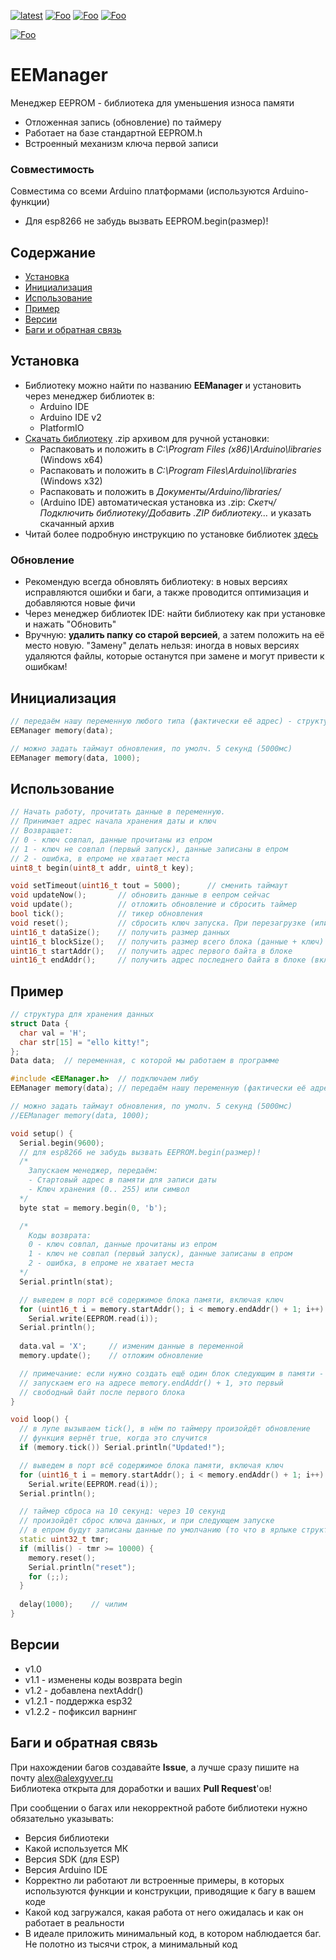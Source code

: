 [![latest](https://img.shields.io/github/v/release/GyverLibs/EEManager.svg?color=brightgreen)](https://github.com/GyverLibs/EEManager/releases/latest/download/EEManager.zip)
[![Foo](https://img.shields.io/badge/Website-AlexGyver.ru-blue.svg?style=flat-square)](https://alexgyver.ru/)
[![Foo](https://img.shields.io/badge/%E2%82%BD$%E2%82%AC%20%D0%9D%D0%B0%20%D0%BF%D0%B8%D0%B2%D0%BE-%D1%81%20%D1%80%D1%8B%D0%B1%D0%BA%D0%BE%D0%B9-orange.svg?style=flat-square)](https://alexgyver.ru/support_alex/)
[![Foo](https://img.shields.io/badge/README-ENGLISH-blueviolet.svg?style=flat-square)](https://github-com.translate.goog/GyverLibs/EEManager?_x_tr_sl=ru&_x_tr_tl=en)  

[![Foo](https://img.shields.io/badge/ПОДПИСАТЬСЯ-НА%20ОБНОВЛЕНИЯ-brightgreen.svg?style=social&logo=telegram&color=blue)](https://t.me/GyverLibs)

# EEManager
Менеджер EEPROM - библиотека для уменьшения износа памяти
- Отложенная запись (обновление) по таймеру
- Работает на базе стандартной EEPROM.h
- Встроенный механизм ключа первой записи

### Совместимость
Совместима со всеми Arduino платформами (используются Arduino-функции)
- Для esp8266 не забудь вызвать EEPROM.begin(размер)!

## Содержание
- [Установка](#install)
- [Инициализация](#init)
- [Использование](#usage)
- [Пример](#example)
- [Версии](#versions)
- [Баги и обратная связь](#feedback)

<a id="install"></a>
## Установка
- Библиотеку можно найти по названию **EEManager** и установить через менеджер библиотек в:
    - Arduino IDE
    - Arduino IDE v2
    - PlatformIO
- [Скачать библиотеку](https://github.com/GyverLibs/EEManager/archive/refs/heads/main.zip) .zip архивом для ручной установки:
    - Распаковать и положить в *C:\Program Files (x86)\Arduino\libraries* (Windows x64)
    - Распаковать и положить в *C:\Program Files\Arduino\libraries* (Windows x32)
    - Распаковать и положить в *Документы/Arduino/libraries/*
    - (Arduino IDE) автоматическая установка из .zip: *Скетч/Подключить библиотеку/Добавить .ZIP библиотеку…* и указать скачанный архив
- Читай более подробную инструкцию по установке библиотек [здесь](https://alexgyver.ru/arduino-first/#%D0%A3%D1%81%D1%82%D0%B0%D0%BD%D0%BE%D0%B2%D0%BA%D0%B0_%D0%B1%D0%B8%D0%B1%D0%BB%D0%B8%D0%BE%D1%82%D0%B5%D0%BA)
### Обновление
- Рекомендую всегда обновлять библиотеку: в новых версиях исправляются ошибки и баги, а также проводится оптимизация и добавляются новые фичи
- Через менеджер библиотек IDE: найти библиотеку как при установке и нажать "Обновить"
- Вручную: **удалить папку со старой версией**, а затем положить на её место новую. "Замену" делать нельзя: иногда в новых версиях удаляются файлы, которые останутся при замене и могут привести к ошибкам!


<a id="init"></a>
## Инициализация
```cpp
// передаём нашу переменную любого типа (фактически её адрес) - структура, массив, что угодно
EEManager memory(data);

// можно задать таймаут обновления, по умолч. 5 секунд (5000мс)
EEManager memory(data, 1000);
```

<a id="usage"></a>
## Использование
```cpp
// Начать работу, прочитать данные в переменную. 
// Принимает адрес начала хранения даты и ключ
// Возвращает:
// 0 - ключ совпал, данные прочитаны из епром
// 1 - ключ не совпал (первый запуск), данные записаны в епром
// 2 - ошибка, в епроме не хватает места
uint8_t begin(uint8_t addr, uint8_t key);

void setTimeout(uint16_t tout = 5000);      // сменить таймаут
void updateNow();       // обновить данные в еепром сейчас
void update();          // отложить обновление и сбросить таймер
bool tick();            // тикер обновления
void reset();           // сбросить ключ запуска. При перезагрузке (или вызове begin) запишутся стандартные данные 
uint16_t dataSize();    // получить размер данных
uint16_t blockSize();   // получить размер всего блока (данные + ключ)
uint16_t startAddr();   // получить адрес первого байта в блоке
uint16_t endAddr();     // получить адрес последнего байта в блоке (включая ключ)
```

<a id="example"></a>
## Пример
```cpp
// структура для хранения данных
struct Data {
  char val = 'H';
  char str[15] = "ello kitty!";
};
Data data;  // переменная, с которой мы работаем в программе

#include <EEManager.h>  // подключаем либу
EEManager memory(data); // передаём нашу переменную (фактически её адрес)

// можно задать таймаут обновления, по умолч. 5 секунд (5000мс)
//EEManager memory(data, 1000);

void setup() {
  Serial.begin(9600);
  // для esp8266 не забудь вызвать EEPROM.begin(размер)!
  /*
    Запускаем менеджер, передаём:
    - Стартовый адрес в памяти для записи даты
    - Ключ хранения (0.. 255) или символ
  */
  byte stat = memory.begin(0, 'b');

  /*
    Коды возврата:
    0 - ключ совпал, данные прочитаны из епром
    1 - ключ не совпал (первый запуск), данные записаны в епром
    2 - ошибка, в епроме не хватает места
  */
  Serial.println(stat);

  // выведем в порт всё содержимое блока памяти, включая ключ
  for (uint16_t i = memory.startAddr(); i < memory.endAddr() + 1; i++)
    Serial.write(EEPROM.read(i));
  Serial.println();
  
  data.val = 'X';     // изменим данные в переменной
  memory.update();    // отложим обновление

  // примечание: если нужно создать ещё один блок следующим в памяти -
  // запускаем его на адресе memory.endAddr() + 1, это первый
  // свободный байт после первого блока
}

void loop() {
  // в лупе вызываем tick(), в нём по таймеру произойдёт обновление
  // функция вернёт true, когда это случится
  if (memory.tick()) Serial.println("Updated!");

  // выведем в порт всё содержимое блока памяти, включая ключ
  for (uint16_t i = memory.startAddr(); i < memory.endAddr() + 1; i++)
    Serial.write(EEPROM.read(i));
  Serial.println();

  // таймер сброса на 10 секунд: через 10 секунд
  // произойдёт сброс ключа данных, и при следующем запуске
  // в епром будут записаны данные по умолчанию (то что в ярлыке структуры)
  static uint32_t tmr;
  if (millis() - tmr >= 10000) {
    memory.reset();
    Serial.println("reset");
    for (;;);
  }
  
  delay(1000);    // чилим
}
```

<a id="versions"></a>
## Версии
- v1.0
- v1.1 - изменены коды возврата begin
- v1.2 - добавлена nextAddr()
- v1.2.1 - поддержка esp32
- v1.2.2 - пофиксил варнинг

<a id="feedback"></a>
## Баги и обратная связь
При нахождении багов создавайте **Issue**, а лучше сразу пишите на почту [alex@alexgyver.ru](mailto:alex@alexgyver.ru)  
Библиотека открыта для доработки и ваших **Pull Request**'ов!


При сообщении о багах или некорректной работе библиотеки нужно обязательно указывать:
- Версия библиотеки
- Какой используется МК
- Версия SDK (для ESP)
- Версия Arduino IDE
- Корректно ли работают ли встроенные примеры, в которых используются функции и конструкции, приводящие к багу в вашем коде
- Какой код загружался, какая работа от него ожидалась и как он работает в реальности
- В идеале приложить минимальный код, в котором наблюдается баг. Не полотно из тысячи строк, а минимальный код
